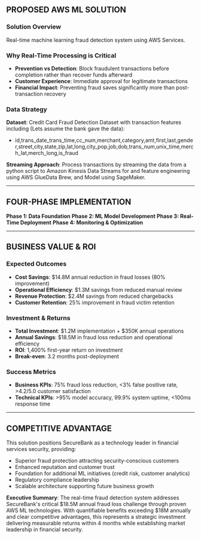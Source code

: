 ## PROPOSED AWS ML SOLUTION

### Solution Overview
Real-time machine learning fraud detection system using AWS Services.

### Why Real-Time Processing is Critical
- **Prevention vs Detection**: Block fraudulent transactions before completion rather than recover funds afterward
- **Customer Experience**: Immediate approval for legitimate transactions
- **Financial Impact**: Preventing fraud saves significantly more than post-transaction recovery

### Data Strategy
**Dataset**: Credit Card Fraud Detection Dataset with transaction features including (Lets assume the bank gave the data):
- id,trans_date_trans_time,cc_num,merchant,category,amt,first,last,gender,street,city,state,zip,lat,long,city_pop,job,dob,trans_num,unix_time,merch_lat,merch_long,is_fraud

**Streaming Approach**: Process transactions by streaming the data from a python script to Amazon Kinesis Data Streams for and feature engineering using AWS GlueData Brew, and Model using SageMaker.

---

## FOUR-PHASE IMPLEMENTATION

**Phase 1: Data Foundation**
**Phase 2: ML Model Development**
**Phase 3: Real-Time Deployment**
**Phase 4: Monitoring & Optimization**

---

## BUSINESS VALUE & ROI

### Expected Outcomes
- **Cost Savings**: $14.8M annual reduction in fraud losses (80% improvement)
- **Operational Efficiency**: $1.3M savings from reduced manual review
- **Revenue Protection**: $2.4M savings from reduced chargebacks
- **Customer Retention**: 25% improvement in fraud victim retention

### Investment & Returns
- **Total Investment**: $1.2M implementation + $350K annual operations
- **Annual Savings**: $18.5M in fraud loss reduction and operational efficiency
- **ROI**: 1,400% first-year return on investment
- **Break-even**: 3.2 months post-deployment

### Success Metrics
- **Business KPIs**: 75% fraud loss reduction, <3% false positive rate, >4.2/5.0 customer satisfaction
- **Technical KPIs**: >95% model accuracy, 99.9% system uptime, <100ms response time

---

## COMPETITIVE ADVANTAGE

This solution positions SecureBank as a technology leader in financial services security, providing:
- Superior fraud protection attracting security-conscious customers
- Enhanced reputation and customer trust
- Foundation for additional ML initiatives (credit risk, customer analytics)
- Regulatory compliance leadership
- Scalable architecture supporting future business growth

**Executive Summary**: The real-time fraud detection system addresses SecureBank's critical $18.5M annual fraud loss challenge through proven AWS ML technologies. With quantifiable benefits exceeding $18M annually and clear competitive advantages, this represents a strategic investment delivering measurable returns within 4 months while establishing market leadership in financial security.